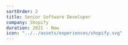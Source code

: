```yaml
---
sortOrder: 2
title: Senior Software Developer
company: Shopify
duration: 2021 - Now
icon: "../../assets/experiences/shopify.svg"
---
```

